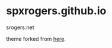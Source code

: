 # spxrogers.github.io
srogers.net


theme forked from [here](https://github.com/gayanvirajith/harmony).

